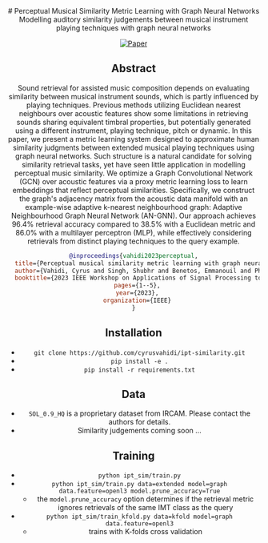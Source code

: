 <div align="center">
# Perceptual Musical Similarity Metric Learning with Graph Neural Networks
Modelling auditory similarity judgements between musical instrument playing techniques with graph neural networks

[![Paper]()](https://hal.science/hal-04178191/)

## Abstract
Sound retrieval for assisted music composition depends on evaluating similarity between musical instrument sounds, which is partly influenced by playing techniques.
Previous methods utilizing Euclidean nearest neighbours over acoustic features show some limitations in retrieving sounds sharing equivalent timbral properties, but potentially generated using a different instrument, playing technique, pitch or dynamic. 
In this paper, we present a metric learning system designed to approximate human similarity judgments between extended musical playing techniques using graph neural networks. Such structure is a natural candidate for solving similarity retrieval tasks, yet have seen little application in modelling perceptual music similarity. 
We optimize a Graph Convolutional Network (GCN) over acoustic features via a proxy metric learning loss to learn embeddings that reflect perceptual similarities. 
Specifically, we construct the graph's adjacency matrix from the acoustic data manifold with an example-wise adaptive k-nearest neighbourhood graph: Adaptive Neighbourhood Graph Neural Network (AN-GNN). 
Our approach achieves 96.4% retrieval accuracy compared to 38.5% with a Euclidean metric and 86.0\% with a multilayer perceptron (MLP), while effectively considering retrievals from distinct playing techniques to the query example. 

```BibTex
@inproceedings{vahidi2023perceptual,
  title={Perceptual musical similarity metric learning with graph neural networks},
  author={Vahidi, Cyrus and Singh, Shubhr and Benetos, Emmanouil and Phan, Huy and Stowell, Dan and Fazekas, Gy{\"o}rgy and Lagrange, Mathieu},
  booktitle={2023 IEEE Workshop on Applications of Signal Processing to Audio and Acoustics (WASPAA)},
  pages={1--5},
  year={2023},
  organization={IEEE}
}
```

## Installation
- `git clone https://github.com/cyrusvahidi/ipt-similarity.git`
- `pip install -e .`
- `pip install -r requirements.txt`

## Data
- `SOL_0.9_HQ` is a proprietary dataset from IRCAM. Please contact the authors for details.
- Similarity judgements coming soon ...

## Training
- `python ipt_sim/train.py`
- `python ipt_sim/train.py data=extended model=graph data.feature=openl3 model.prune_accuracy=True`
    - the `model.prune_accuracy` option determines if the retrieval metric ignores retrievals of the same IMT class as the query
- `python ipt_sim/train_kfold.py data=kfold model=graph data.feature=openl3`
    - trains with K-folds cross validation
</div>

